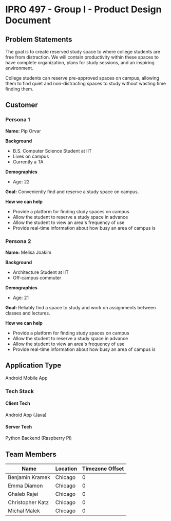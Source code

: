 # IPRO 497 - Group I - Product Design Document #

## Problem Statements ##
The goal is to create reserved study space to where college students are free from distraction. We will contain productivity within these spaces to have complete organization, plans for study sessions, and an inspiring environment.

College students can reserve pre-approved spaces on campus, allowing them to find quiet and non-distracting spaces to study without wasting time finding them.

## Customer ##

### Persona 1 ###

**Name:** Pip Orvar

**Background**

- B.S. Computer Science Student at IIT
- Lives on campus
- Currently a TA

**Demographics**

- Age: 22

**Goal:** Conveniently find and reserve a study space on campus.

**How we can help**

- Provide a platform for finding study spaces on campus
- Allow the student to reserve a study space in advance
- Allow the student to view an area's frequency of use
- Provide real-time information about how busy an area of campus is

### Persona 2 ###

**Name:** Melisa Joakim

**Background**

- Architecture Student at IIT
- Off-campus commuter

**Demographics**

- Age: 21

**Goal:** Reliably find a space to study and work on assignments between classes and lectures.

**How we can help**

- Provide a platform for finding study spaces on campus
- Allow the student to reserve a study space in advance
- Allow the student to view an area's frequency of use
- Provide real-time information about how busy an area of campus is

## Application Type ##

Android Mobile App

### Tech Stack ###

#### Client Tech ####

Android App (Java)

#### Server Tech ####

Python Backend (Raspberry Pi)


## Team Members ##
| Name | Location | Timezone Offset |
| ---- | -------- | --------------- |
| Benjamin Kramek | Chicago | 0 |
| Emma Diamon     | Chicago | 0 |
| Ghaleb Rajei | Chicago | 0 |
| Christopher Katz | Chicago | 0 |
| Michal Malek | Chicago | 0 |
